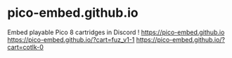 # pico-embed.github.io
Embed playable Pico 8 cartridges in Discord !
https://pico-embed.github.io
https://pico-embed.github.io/?cart=fuz_v1-1
https://pico-embed.github.io/?cart=cotlk-0
